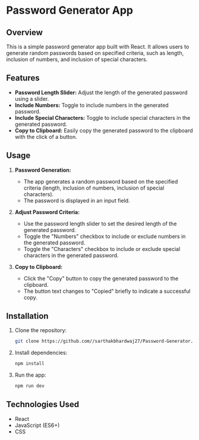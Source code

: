 # Password Generator App

## Overview

This is a simple password generator app built with React. It allows users to generate random passwords based on specified criteria, such as length, inclusion of numbers, and inclusion of special characters.

## Features

- **Password Length Slider:** Adjust the length of the generated password using a slider.
- **Include Numbers:** Toggle to include numbers in the generated password.
- **Include Special Characters:** Toggle to include special characters in the generated password.
- **Copy to Clipboard:** Easily copy the generated password to the clipboard with the click of a button.

## Usage

1. **Password Generation:**
   - The app generates a random password based on the specified criteria (length, inclusion of numbers, inclusion of special characters).
   - The password is displayed in an input field.

2. **Adjust Password Criteria:**
   - Use the password length slider to set the desired length of the generated password.
   - Toggle the "Numbers" checkbox to include or exclude numbers in the generated password.
   - Toggle the "Characters" checkbox to include or exclude special characters in the generated password.

3. **Copy to Clipboard:**
   - Click the "Copy" button to copy the generated password to the clipboard.
   - The button text changes to "Copied" briefly to indicate a successful copy.

## Installation

1. Clone the repository:

   ```bash
   git clone https://github.com//sarthakbhardwaj27/Password-Generator.git
   ```

2. Install dependencies:

   ```bash
   npm install
   ```

3. Run the app:

   ```bash
   npm run dev
   ```

## Technologies Used

- React
- JavaScript (ES6+)
- CSS